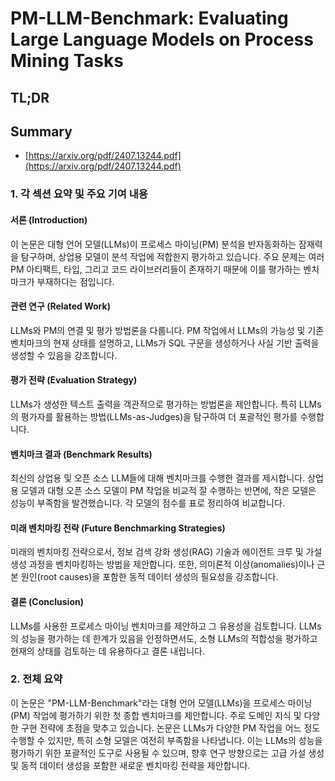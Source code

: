 # PM-LLM-Benchmark: Evaluating Large Language Models on Process Mining Tasks
## TL;DR
## Summary
- [https://arxiv.org/pdf/2407.13244.pdf](https://arxiv.org/pdf/2407.13244.pdf)

### 1. 각 섹션 요약 및 주요 기여 내용

#### 서론 (Introduction)
이 논문은 대형 언어 모델(LLMs)이 프로세스 마이닝(PM) 분석을 반자동화하는 잠재력을 탐구하며, 상업용 모델이 분석 작업에 적합한지 평가하고 있습니다. 주요 문제는 여러 PM 아티팩트, 타입, 그리고 코드 라이브러리들이 존재하기 때문에 이를 평가하는 벤치마크가 부재하다는 점입니다.

#### 관련 연구 (Related Work)
LLMs와 PM의 연결 및 평가 방법론을 다룹니다. PM 작업에서 LLMs의 가능성 및 기존 벤치마크의 현재 상태를 설명하고, LLMs가 SQL 구문을 생성하거나 사실 기반 출력을 생성할 수 있음을 강조합니다.

#### 평가 전략 (Evaluation Strategy)
LLMs가 생성한 텍스트 출력을 객관적으로 평가하는 방법론을 제안합니다. 특히 LLMs의 평가자를 활용하는 방법(LLMs-as-Judges)을 탐구하여 더 포괄적인 평가를 수행합니다.

#### 벤치마크 결과 (Benchmark Results)
최신의 상업용 및 오픈 소스 LLM들에 대해 벤치마크를 수행한 결과를 제시합니다. 상업용 모델과 대형 오픈 소스 모델이 PM 작업을 비교적 잘 수행하는 반면에, 작은 모델은 성능이 부족함을 발견했습니다. 각 모델의 점수를 표로 정리하여 비교합니다.

#### 미래 벤치마킹 전략 (Future Benchmarking Strategies)
미래의 벤치마킹 전략으로서, 정보 검색 강화 생성(RAG) 기술과 에이전트 크루 및 가설 생성 과정을 벤치마킹하는 방법을 제안합니다. 또한, 의미론적 이상(anomalies)이나 근본 원인(root causes)을 포함한 동적 데이터 생성의 필요성을 강조합니다.

#### 결론 (Conclusion)
LLMs를 사용한 프로세스 마이닝 벤치마크를 제안하고 그 유용성을 검토합니다. LLMs의 성능을 평가하는 데 한계가 있음을 인정하면서도, 소형 LLMs의 적합성을 평가하고 현재의 상태를 검토하는 데 유용하다고 결론 내립니다.

### 2. 전체 요약

이 논문은 "PM-LLM-Benchmark"라는 대형 언어 모델(LLMs)을 프로세스 마이닝(PM) 작업에 평가하기 위한 첫 종합 벤치마크를 제안합니다. 주로 도메인 지식 및 다양한 구현 전략에 초점을 맞추고 있습니다. 논문은 LLMs가 다양한 PM 작업을 어느 정도 수행할 수 있지만, 특히 소형 모델은 여전히 부족함을 나타냅니다. 이는 LLMs의 성능을 평가하기 위한 포괄적인 도구로 사용될 수 있으며, 향후 연구 방향으로는 고급 가설 생성 및 동적 데이터 생성을 포함한 새로운 벤치마킹 전략을 제안합니다.